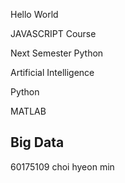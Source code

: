 Hello World

JAVASCRIPT Course

Next Semester Python

Artificial Intelligence

Python

MATLAB 
## Big Data

60175109 choi hyeon min
